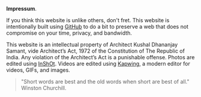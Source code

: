 **Impressum**.

If you think this website is unlike others, don't fret. This website is intentionally built using <a href="https://github.com/kushalsamant/yourmailproject" target="_blank">GitHub</a> to do a bit to preserve a web that does not compromise on your time, privacy, and bandwidth.

This website is an intellectual property of Architect Kushal Dhananjay Samant, vide Architect’s Act, 1972 of the Constitution of The Republic of India. Any violation of the Architect’s Act is a punishable offense. Photos are edited using <a href="https://www.inshot.com" target="_blank">InShOt</a>. Videos are edited using <a href="https://www.kapwing.com" target="_blank">Kapwing</a>, a modern editor for videos, GIFs, and images.

> "Short words are best and the old words when short are best of all."  
> Winston Churchill.
